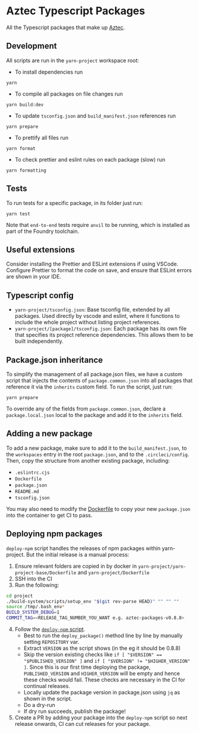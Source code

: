 # Aztec Typescript Packages

All the Typescript packages that make up [Aztec](https://docs.aztec.network/aztec/concepts_overview).

## Development

All scripts are run in the `yarn-project` workspace root:

- To install dependencies run
```
yarn
```
- To compile all packages on file changes run
```
yarn build:dev
```
- To update `tsconfig.json` and `build_manifest.json` references run
```
yarn prepare
```
- To prettify all files run
```
yarn format
```
- To check prettier and eslint rules on each package (slow) run
```
yarn formatting
```

## Tests

To run tests for a specific package, in its folder just run:

```
yarn test
```

Note that `end-to-end` tests require `anvil` to be running, which is installed as part of the Foundry toolchain.

## Useful extensions

Consider installing the Prettier and ESLint extensions if using VSCode. Configure Prettier to format the code on save, and ensure that ESLint errors are shown in your IDE.

## Typescript config

- `yarn-project/tsconfig.json`: Base tsconfig file, extended by all packages. Used directly by vscode and eslint, where it functions to include the whole project without listing project references.
- `yarn-project/[package]/tsconfig.json`: Each package has its own file that specifies its project reference dependencies. This allows them to be built independently.

## Package.json inheritance

To simplify the management of all package.json files, we have a custom script that injects the contents of `package.common.json` into all packages that reference it via the `inherits` custom field. To run the script, just run:

```
yarn prepare
```

To override any of the fields from `package.common.json`, declare a `package.local.json` local to the package and add it to the `inherits` field.

## Adding a new package

To add a new package, make sure to add it to the `build_manifest.json`, to the `workspaces` entry in the root `package.json`, and to the `.circleci/config`. Then, copy the structure from another existing package, including:

- `.eslintrc.cjs`
- `Dockerfile`
- `package.json`
- `README.md`
- `tsconfig.json`

You may also need to modify the [Dockerfile](https://github.com/AztecProtocol/aztec-packages/blob/master/yarn-project/Dockerfile) to copy your new `package.json` into the container to get CI to pass.

## Deploying npm packages
`deploy-npm` script handles the releases of npm packages within yarn-project. But the initial release is a manual process:

1. Ensure relevant folders are copied in by docker in `yarn-project/yarn-project-base/Dockerfile` and `yarn-project/Dockerfile`
2. SSH into the CI
3. Run the following:
```sh
cd project
./build-system/scripts/setup_env "$(git rev-parse HEAD)" "" "" ""
source /tmp/.bash_env*
BUILD_SYSTEM_DEBUG=1
COMMIT_TAG=<RELEASE_TAG_NUMBER_YOU_WANT e.g. aztec-packages-v0.8.8>
```
4. Follow the [`deploy-npm` script](/build-system/scripts/deploy_npm).
    - Best to run the `deploy_package()` method line by line by manually setting `REPOSITORY` var.
    - Extract `VERSION` as the script shows (in the eg it should be 0.8.8)
    - Skip the version existing checks like `if [ "$VERSION" == "$PUBLISHED_VERSION" ]` and `if [ "$VERSION" != "$HIGHER_VERSION" ]`. Since this is our first time deploying the package, `PUBLISHED_VERSION` and `HIGHER_VERSION` will be empty and hence these checks would fail. These checks are necessary in the CI for continual releases.
    - Locally update the package version in package.json using `jq` as shown in the script.
    - Do a dry-run 
    - If dry run succeeds, publish the package!
5. Create a PR by adding your package into the `deploy-npm` script so next release onwards, CI can cut releases for your package.
